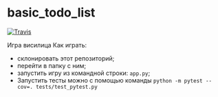 # basic_todo_list
[![Travis][build-badge]][build]


[build-badge]: https://img.shields.io/travis/dfpetrov/sfdfpetrove1/master.png?style=flat-square
[build]: https://travis-ci.org/dfpetrov/sfdfpetrove1


Игра висилица 
Как играть: 
* склонировать этот репозиторий;
* перейти в папку с ним; 
* запустить игру из командной строки: `app.py`;
* Запустить тесты можно с помощью команды `python -m pytest --cov=. tests/test_pytest.py`


